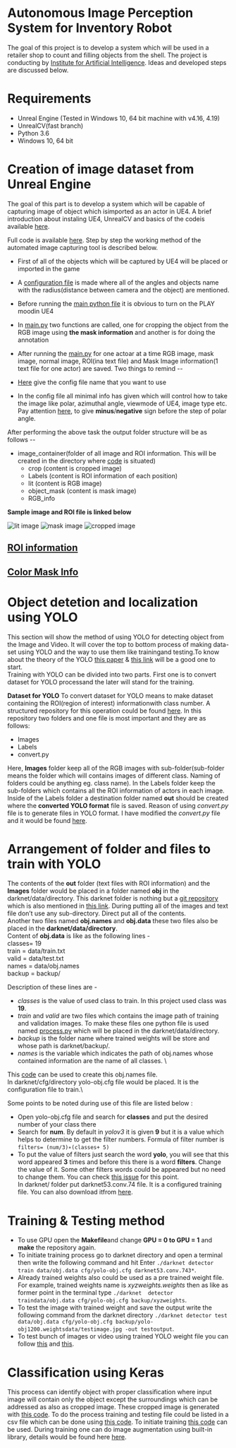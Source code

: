 # Autonomous Image Perception System for Inventory Robot
The goal of this project is to develop a system which will be used in a retailer shop to count and filling objects from the shell. The project is conducting by [Institute for Artificial Intelligence](https://ai.uni-bremen.de/). Ideas and developed steps are discussed below.

# Requirements
* Unreal Engine (Tested in Windows 10, 64 bit machine with v4.16, 4.19)
* UnrealCV(fast branch)
* Python 3.6
* Windows 10, 64 bit


# Creation of image dataset from Unreal Engine
The goal of this part is to develop a system which will be capable of capturing image of object which isimported as an actor in UE4.  A brief introduction about instaling UE4, UnrealCV and basics of the codeis available [here](https://github.com/atifkarim/unreal_cv_image_manipulation/blob/master/capture_UE4_image/unreal_cv_documentaion.pdf).

Full code is available [here](https://github.com/atifkarim/unreal_cv_image_manipulation/tree/master/capture_UE4_image).
Step by step the working method of the automated image capturing tool is described below.

* First of all of the objects which will be captured by UE4 will be placed or imported in the game
* A [configuration file](https://github.com/atifkarim/unreal_cv_image_manipulation/blob/master/capture_UE4_image/config_file_capture_image.json) is made where all of the angles and objects name with the radius(distance between camera and the object) are mentioned.
* Before running the [main python file](https://github.com/atifkarim/unreal_cv_image_manipulation/blob/master/capture_UE4_image/capture_image_UE4.py) it is obvious to turn on the PLAY moodin UE4
* In [main.py](https://github.com/atifkarim/unreal_cv_image_manipulation/blob/master/capture_UE4_image/capture_image_UE4.py) two functions are called, one for cropping the object from the RGB image using **the mask information** and another is for doing the annotation
* After running the [main.py](https://github.com/atifkarim/unreal_cv_image_manipulation/blob/master/capture_UE4_image/capture_image_UE4.py) for one actoar at a time RGB image, mask image, normal image, ROI(ina text file) and Mask Image information(1 text file for one actor) are saved.
 Two things to remind --
 
 * [Here](https://github.com/atifkarim/unreal_cv_image_manipulation/blob/d9c6e9af88067b8135d5ca100b13d9238dc6abba/capture_image_config_json/capture_image_UE4.py#L105) give the config file name that you want to use

* In the config file all minimal info has given which will control how to take the image like polar, azimuthal angle, viewmode of UE4, image type etc. Pay attention [here](https://github.com/atifkarim/unreal_cv_image_manipulation/blob/d9c6e9af88067b8135d5ca100b13d9238dc6abba/capture_image_config_json/config_file_capture_image.json#L5), to give **minus**/**negative** sign before the step of polar angle.


After performing the above task the output folder structure will be as follows --
* image_container(folder of all image and ROI information. This will be created in the directory where [code](https://github.com/atifkarim/unreal_cv_image_manipulation/blob/master/capture_UE4_image/capture_image_UE4.py) is situated)
  * crop (content is cropped image)
  * Labels (content is ROI information of each position)
  * lit (content is RGB image)
  * object_mask (content is mask image)
  * RGB_info

**Sample image and ROI file is linked below**

![lit image](https://github.com/atifkarim/unreal_cv_image_manipulation/blob/master/sample_image_and_label/1_SM_CalgonitFinish_2_0_90_60_lit.png)
![mask image](https://github.com/atifkarim/unreal_cv_image_manipulation/blob/master/sample_image_and_label/1_SM_CalgonitFinish_2_0_90_60_object_mask.png)
![cropped image](https://github.com/atifkarim/unreal_cv_image_manipulation/blob/master/sample_image_and_label/1_SM_CalgonitFinish_2_0_90_60_lit_cropped.png)


## [ROI information](https://github.com/atifkarim/unreal_cv_image_manipulation/blob/master/sample_image_and_label/1_SM_CalgonitFinish_2_0_90_60_lit.txt)
## [Color Mask Info](https://github.com/atifkarim/unreal_cv_image_manipulation/blob/master/sample_image_and_label/color_info_SM_CalgonitFinish_2.txt)

# Object detetion and localization using YOLO

This section will show the method of using YOLO for detecting object from the Image and Video.  It will cover the top to bottom process of making data-set using YOLO and the way to use them like trainingand testing.To know about the theory of the YOLO [this paper](https://arxiv.org/abs/1506.02640) & [this link](https://pjreddie.com/darknet/yolo/) will be a good one to start.
\
Training with YOLO can be divided into two parts.  First one is to convert dataset for YOLO processand the later will stand for the training.

**Dataset for YOLO**
To convert dataset for YOLO means to make dataset containing the ROI(region of interest) informationwith class number.  A structured repository for this operation could be found [here](https://github.com/ManivannanMurugavel/YOLO-Annotation-Tool).  In this repository two folders and one file is most important and they are as follows:
* Images
* Labels
* convert.py

Here, **Images** folder keep all of the RGB images with sub-folder(sub-folder means the folder which will contains images of different class. Naming of folders could be anything eg. class name).  In the Labels folder keep the sub-folders which contains all the ROI information of actors in each image.  Inside of the Labels folder a destination folder named **out** should be created where the **converted YOLO format** file  is  saved.   Reason  of  using *convert.py* file is to  generate files in YOLO format. I have modified the *convert.py* file and it would be found [here](https://github.com/atifkarim/unreal_cv_image_manipulation/blob/master/testing_YOLO/convert_yolo_dataset_modified.py).


# Arrangement of folder and files to train with YOLO

The contents of the **out** folder (text files with ROI information) and the **Images** folder would be placed in a folder named **obj** in the darknet/data/directory.  This darknet folder is nothing but a [git repository](https://github.com/pjreddie/darknet) which is also  mentioned  in  [this  link](https://pjreddie.com/darknet/yolo/). During  putting  all  of  the  images  and  text  file  don’t  use  any sub-directory. Direct put all of the contents.\
Another two files named **obj.names** and **obj.data** these two files also be placed in the **darknet/data/directory**. \
Content of **obj.data** is like as the following lines -\
classes= 19\
train = data/train.txt\
valid = data/test.txt\
names = data/obj.names\
backup = backup/

Description of these lines are -
* *classes* is the value of used class to train.  In this project used class was **19**. 
* *train* and *valid* are two files which contains the image path of training and validation images.  To make these files one python file is used named [process.py](https://github.com/atifkarim/unreal_cv_image_manipulation/blob/master/testing_YOLO/process.py) which will be placed in the darknet/data/directory. 
* *backup* is the folder name where trained weights will be store and whose path is darknet/backup/.
* *names* is  the  variable  which  indicates  the  path  of obj.names whose  contained  information  are  the  name  of  all classes.  \

This [code](https://github.com/atifkarim/unreal_cv_image_manipulation/blob/master/testing_YOLO/creation_obj_names_file.py) can be used to create this obj.names file. \
In darknet/cfg/directory yolo-obj.cfg file would be placed. It is the configuration file to train.\

Some points to be noted during use of this file are listed below :
* Open yolo-obj.cfg file and search for **classes** and put the desired number of your class there
* Search for **num**.  By default in *yolov3* it is given **9** but it is a value which helps to determine to get the filter numbers.  Formula of filter number is `filters= (num/3)∗(classes+ 5)`
*  To put the value of filters just search the word **yolo**, you will see that this word appeared **3** times and before this there is a word **filters**.  Change the value of it.  Some other filters words could be appeared but no need to change them. You can check [this issue](https://github.com/pjreddie/darknet/issues/236) for this point.
\
In darknet/ folder put darknet53.conv.74 file.  It is a configured training file.  You can also download itfrom [here](https://github.com/mathieuorhan/darknet).

# Training & Testing method
* To use GPU open the **Makefile**and change **GPU = 0 to GPU = 1** and **make** the repository again.
* To  initiate  training  process  go  to darknet directory  and  open  a  terminal  then  write  the  following command and hit Enter `./darknet detector train data/obj.data cfg/yolo-obj.cfg darknet53.conv.743*`. 
* Already trained weights also could be used as a pre trained weight file.  For example, trained weights name  is *xyzweights.weights* then as like as former point in  the  terminal  type `./darknet  detector  traindata/obj.data cfg/yolo-obj.cfg backup/xyzweights`.
* To test the image with trained weight and save the output write the following command from the darknet directory `./darknet detector test data/obj.data cfg/yolo-obj.cfg backup/yolo-obj1200.weightsdata/testimage.jpg -out testoutput`.
* To test bunch of images or video using trained YOLO weight file you can follow [this](https://github.com/atifkarim/unreal_cv_image_manipulation/blob/master/testing_YOLO/yolo_testing.ipynb) and [this](https://github.com/atifkarim/unreal_cv_image_manipulation/blob/master/testing_YOLO/yolo_testing_video.py).

# Classification using Keras

This  process  can  identify  object  with  proper  classification  where  input  image  will  contain  only  the object except the surroundings which can be addressed as also as cropped image.  These cropped image is generated with [this code](https://github.com/atifkarim/unreal_cv_image_manipulation/blob/master/capture_UE4_image/capture_image_UE4.py).  To do the process training and testing file could be listed in a csv file which can be done using [this code](https://github.com/atifkarim/unreal_cv_image_manipulation/blob/master/classification_UE4_image/creation_of_csv_file_for_training.py).  To initiate training [this code](https://github.com/atifkarim/unreal_cv_image_manipulation/blob/master/classification_UE4_image/csv_file_training_for_classification.py) can be used.  During training one can do image augmentation using built-in library, details would be found here [here](https://keras.io/preprocessing/image/).
